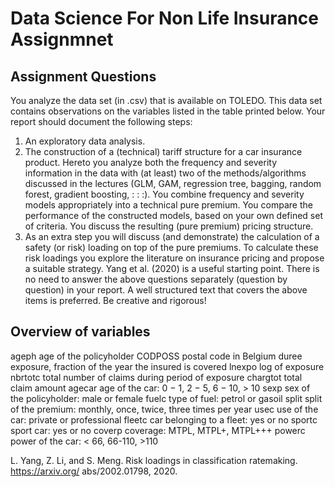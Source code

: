 # Data Science For Non Life Insurance Assignmnet

## Assignment Questions
You analyze the data set (in .csv) that is available on TOLEDO. This data set contains observations on the variables listed in the table printed below. Your report should document the
following steps:
1. An exploratory data analysis.
2. The construction of a (technical) tariff structure for a car insurance product. Hereto you
analyze both the frequency and severity information in the data with (at least) two of
the methods/algorithms discussed in the lectures (GLM, GAM, regression tree, bagging,
random forest, gradient boosting, : : :). You combine frequency and severity models appropriately into a technical pure premium. You compare the performance of the constructed
models, based on your own defined set of criteria. You discuss the resulting (pure premium)
pricing structure.
3. As an extra step you will discuss (and demonstrate) the calculation of a safety (or risk)
loading on top of the pure premiums. To calculate these risk loadings you explore the
literature on insurance pricing and propose a suitable strategy. Yang et al. (2020) is a
useful starting point.
There is no need to answer the above questions separately (question by question) in your report.
A well structured text that covers the above items is preferred. Be creative and rigorous!
## Overview of variables
ageph age of the policyholder
CODPOSS postal code in Belgium
duree exposure, fraction of the year the insured is covered
lnexpo log of exposure
nbrtotc total number of claims during period of exposure
chargtot total claim amount
agecar age of the car: 0 − 1, 2 − 5, 6 − 10, > 10
sexp sex of the policyholder: male or female
fuelc type of fuel: petrol or gasoil
split split of the premium: monthly, once, twice, three times per year
usec use of the car: private or professional
fleetc car belonging to a fleet: yes or no
sportc sport car: yes or no
coverp coverage: MTPL, MTPL+, MTPL+++
powerc power of the car: < 66, 66-110, >110

L. Yang, Z. Li, and S. Meng. Risk loadings in classification ratemaking. https://arxiv.org/
abs/2002.01798, 2020.
